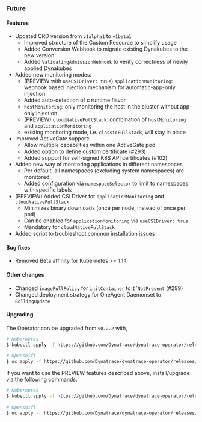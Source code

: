 ### Future
#### Features
* Updated CRD version from `v1alpha1` to `v1beta1`
  * Improved structure of the Custom Resource to simplify usage
  * Added Conversion Webhook to migrate existing Dynakubes to the new version
  * Added `ValidatingAdmissionWebhook` to verify correctness of newly applied Dynakubes
* Added new monitoring modes:
  *  (PREVIEW with `useCSIDriver: true`) `applicationMonitoring`: webhook based injection mechanism for automatic-app-only injection
    * Added auto-detection of c runtime flavor
  * `hostMonitoring`: only monitoring the host in the cluster without app-only injection
  * (PREVIEW) `cloudNativeFullStack`: combination of `hostMonitoring` and `applicationMonitoring`
  * existing monitoring mode, i.e. `classicFullStack`, will stay in place
* Improved ActiveGate support:
  * Allow multiple capabilities within one ActiveGate pod
  * Added option to define custom certificate (#293)
  * Added support for self-signed K8S API certificates (#102)
* Added new way of monitoring applications in different namespaces
  * Per default, all namespaces (excluding system namespaces) are monitored
  * Added configuration via `namespaceSelector` to limit to namespaces with specific labels
* (PREVIEW) Added CSI Driver for `applicationMonitoring` and `cloudNativeFullStack`
  * Minimizes binary downloads (once per node, instead of once per pod)
  * Can be enabled for `applicationMonitoring` via `useCSIDriver: true`
  * Mandatory for `cloudNativeFullStack`
* Added script to troubleshoot common installation issues
​
#### Bug fixes
* Removed Beta affinity for Kubernetes >= 1.14
​
#### Other changes
* Changed `imagePullPolicy` for `initContainer` to `IfNotPresent` (#299)
* Changed deployment strategy for OneAgent Daemonset to `RollingUpdate`
​
#### Upgrading
The Operator can be upgraded from `v0.2.2` with,

```sh
# Kubernetes
$ kubectl apply -f https://github.com/Dynatrace/dynatrace-operator/releases/download/v0.3.0/kubernetes.yaml
​
# Openshift
$ oc apply -f https://github.com/Dynatrace/dynatrace-operator/releases/download/v0.3.0/openshift.yaml
```

If you want to use the PREVIEW features described above, install/upgrade via the following commands:
```sh
# Kubernetes
$ kubectl apply -f https://github.com/Dynatrace/dynatrace-operator/releases/download/v0.3.0/kubernetes-csi.yaml
​
# Openshift
$ oc apply -f https://github.com/Dynatrace/dynatrace-operator/releases/download/v0.3.0/openshift-csi.yaml
```